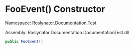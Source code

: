 # FooEvent\(\) Constructor

Namespace: [Roslynator.Documentation.Test](../../README.md)

Assembly: Roslynator\.Documentation\.DocumentationTest\.dll

```csharp
public FooEvent()
```

